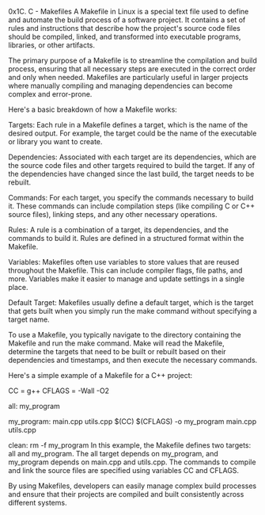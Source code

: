 0x1C. C - Makefiles
A Makefile in Linux is a special text file used to define and automate the build process of a software project. It contains a set of rules and instructions that describe how the project's source code files should be compiled, linked, and transformed into executable programs, libraries, or other artifacts.

The primary purpose of a Makefile is to streamline the compilation and build process, ensuring that all necessary steps are executed in the correct order and only when needed. Makefiles are particularly useful in larger projects where manually compiling and managing dependencies can become complex and error-prone.

Here's a basic breakdown of how a Makefile works:

Targets: Each rule in a Makefile defines a target, which is the name of the desired output. For example, the target could be the name of the executable or library you want to create.

Dependencies: Associated with each target are its dependencies, which are the source code files and other targets required to build the target. If any of the dependencies have changed since the last build, the target needs to be rebuilt.

Commands: For each target, you specify the commands necessary to build it. These commands can include compilation steps (like compiling C or C++ source files), linking steps, and any other necessary operations.

Rules: A rule is a combination of a target, its dependencies, and the commands to build it. Rules are defined in a structured format within the Makefile.

Variables: Makefiles often use variables to store values that are reused throughout the Makefile. This can include compiler flags, file paths, and more. Variables make it easier to manage and update settings in a single place.

Default Target: Makefiles usually define a default target, which is the target that gets built when you simply run the make command without specifying a target name.

To use a Makefile, you typically navigate to the directory containing the Makefile and run the make command. Make will read the Makefile, determine the targets that need to be built or rebuilt based on their dependencies and timestamps, and then execute the necessary commands.

Here's a simple example of a Makefile for a C++ project:

CC = g++
CFLAGS = -Wall -O2

all: my_program

my_program: main.cpp utils.cpp
    $(CC) $(CFLAGS) -o my_program main.cpp utils.cpp

clean:
    rm -f my_program
In this example, the Makefile defines two targets: all and my_program. The all target depends on my_program, and my_program depends on main.cpp and utils.cpp. The commands to compile and link the source files are specified using variables CC and CFLAGS.

By using Makefiles, developers can easily manage complex build processes and ensure that their projects are compiled and built consistently across different systems.

